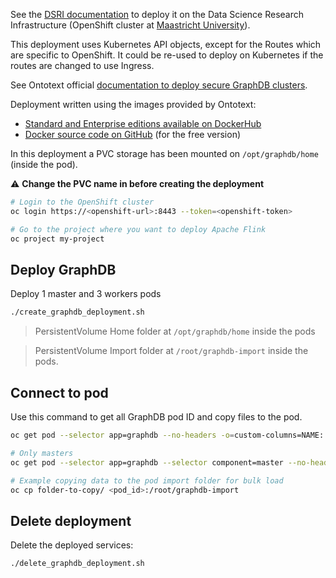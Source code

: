 See the [DSRI documentation](https://maastrichtu-ids.github.io/dsri-documentation) to deploy it on the Data Science Research Infrastructure (OpenShift cluster at [Maastricht University](https://maastrichtuniversity.nl)).

This deployment uses Kubernetes API objects, except for the Routes which are specific to OpenShift. It could be re-used to deploy on Kubernetes if the routes are changed to use Ingress.

See Ontotext official [documentation to deploy secure GraphDB clusters](http://graphdb.ontotext.com/documentation/enterprise/ee/deploying-secure-cluster-with-docker.html).

Deployment written using the images provided by Ontotext:

* [Standard and Enterprise editions available on DockerHub](https://hub.docker.com/r/ontotext/graphdb/)
* [Docker source code on GitHub](https://github.com/Ontotext-AD/graphdb-docker) (for the free version)

In this deployment a PVC storage has been mounted on `/opt/graphdb/home` (inside the pod). 

⚠️ **Change the PVC name in  before creating the deployment**

```bash
# Login to the OpenShift cluster
oc login https://<openshift-url>:8443 --token=<openshift-token>

# Go to the project where you want to deploy Apache Flink
oc project my-project
```

## Deploy GraphDB

Deploy 1 master and 3 workers pods

```bash
./create_graphdb_deployment.sh
```

> PersistentVolume Home folder at `/opt/graphdb/home` inside the pods

> PersistentVolume Import folder at `/root/graphdb-import` inside the pods.

## Connect to pod

Use this command to get all GraphDB pod ID and copy files to the pod.

```bash
oc get pod --selector app=graphdb --no-headers -o=custom-columns=NAME:.metadata.name

# Only masters
oc get pod --selector app=graphdb --selector component=master --no-headers -o=custom-columns=NAME:.metadata.name

# Example copying data to the pod import folder for bulk load
oc cp folder-to-copy/ <pod_id>:/root/graphdb-import
```

## Delete deployment

Delete the deployed services:

```bash
./delete_graphdb_deployment.sh
```

